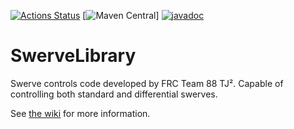 [![Actions Status](https://github.com/frc-88/SwerveLibrary/workflows/Java%20CI/badge.svg)](https://github.com/frc-88/SwerveLibrary/actions) [![Maven Central](https://maven-badges.herokuapp.com/maven-central/{io.github.frc-88}/{swerve}/badge.(svg|png)?style={style})] [![javadoc](https://javadoc.io/badge2/io.github.frc-88/swerve/javadoc.svg)](https://javadoc.io/doc/io.github.frc-88/swerve)


# SwerveLibrary
Swerve controls code developed by FRC Team 88 TJ². Capable of controlling both standard and differential swerves.

See [the wiki](https://github.com/frc-88/SwerveLibrary/wiki) for more information.
